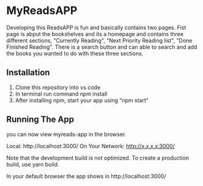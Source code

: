 # MyReadsAPP

Developing this ReadsAPP is fun and basically contains two pages. Fist page is abput the bookshelves and its a homepage and contains three different sections, "Currently Reading", "Next Priority Reading list", "Done Finished Reading". There is a search button and can able to search and add the books you wanted to do with these three sections. 

## Installation

1. Clone this repository into vs code
2. In terminal run command npm install 
3. After installing npm, start your app using "npm start" 

## Running The App

you can now view myreads-app in the browser.

  Local:            http://localhost:3000/
  On Your Network:  http://x.x.x.x:3000/

Note that the development build is not optimized.
To create a production build, use yarn build.

In your default browser the app shows in http://localhost:3000/